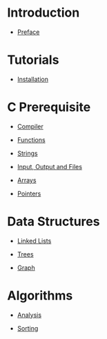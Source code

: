 # Introduction

- [Preface](./preface.md)

# Tutorials

- [Installation](./tutorials/installation.md)

# C Prerequisite

- [Compiler](./prerequisite/compiler.md)

- [Functions](./prerequisite/functions.md)

- [Strings](./prerequisite/strings.md)

- [Input, Output and Files](./prerequisite/io.md)

- [Arrays](./prerequisite/arrays.md)
  
- [Pointers]()

# Data Structures

- [Linked Lists]()
  
- [Trees]()
  
- [Graph]()

# Algorithms

- [Analysis](./algorithms/analysis.md)

- [Sorting](./algorithms/sorting.md)
